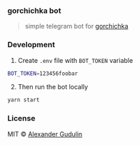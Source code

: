 ### gorchichka bot
> simple telegram bot for [gorchichka](https://gorchichka.com)

### Development

1. Create `.env` file with `BOT_TOKEN` variable
```sh
BOT_TOKEN=123456foobar
```

2. Then run the bot locally
```sh
yarn start
```


### License

MIT © [Alexander Gudulin](http://gudulin.com)

